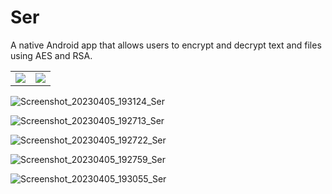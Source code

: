 # Ser
A native Android app that allows users to encrypt and decrypt text and files using AES and RSA.

<table>
  <tr>
    <td><img src="[path/to/image1](https://user-images.githubusercontent.com/65797540/230176137-edcc26b9-9736-486e-aaf2-47ff19be605e.jpg)"></td>
    <td><img src="[path/to/image2](https://user-images.githubusercontent.com/65797540/230176453-3b5a23aa-e892-44bc-a2cf-24bd5310387e.jpg)"></td>
  </tr>
</table>


![Screenshot_20230405_193124_Ser](https://user-images.githubusercontent.com/65797540/230176137-edcc26b9-9736-486e-aaf2-47ff19be605e.jpg)

![Screenshot_20230405_192713_Ser](https://user-images.githubusercontent.com/65797540/230176453-3b5a23aa-e892-44bc-a2cf-24bd5310387e.jpg)

![Screenshot_20230405_192722_Ser](https://user-images.githubusercontent.com/65797540/230176515-8f04d12d-2aee-4645-9c73-a6c31dc52d28.jpg)

![Screenshot_20230405_192759_Ser](https://user-images.githubusercontent.com/65797540/230176546-4aca8684-4cb2-4f1e-a7da-1d4639c5be5a.jpg)

![Screenshot_20230405_193055_Ser](https://user-images.githubusercontent.com/65797540/230176568-935c5b4d-775c-4e9a-8fcc-11c180319e9b.jpg)
